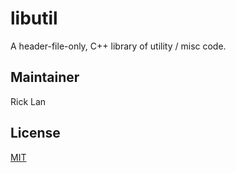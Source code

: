 libutil
============
A header-file-only, C++ library of utility / misc code.

## Maintainer

Rick Lan

## License

[MIT](LICENSE)

